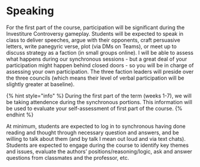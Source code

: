 # Speaking

For the first part of the course, participation will be significant during the Investiture Controversy gameplay. Students will be expected to speak in class to deliver speeches, argue with their opponents, craft persuasive letters, write panegyric verse, plot (via DMs on Teams), or meet up to discuss strategy as a faction (in small groups online). I will be able to assess what happens during our synchronous sessions - but a great deal of your participation might happen behind closed doors - so you will be in charge of assessing your own participation. The three faction leaders will preside over the three councils (which means their level of verbal participation will be slightly greater at baseline).&#x20;

{% hint style="info" %}
During the first part of the term (weeks 1-7), we will be taking attendence during the synchronous portions. This information will be used to evaluate your self-assessment of first part of the course.&#x20;
{% endhint %}

At minimum, students are expected to log in to synchronous having done reading and thought through necessary question and answers, and be willing to talk about them (and by talk I mean out loud and via text chats). Students are expected to engage during the course to identify key themes and issues, evaluate the authors’ positions/reasoning/logic, ask and answer questions from classmates and the professor, etc.
